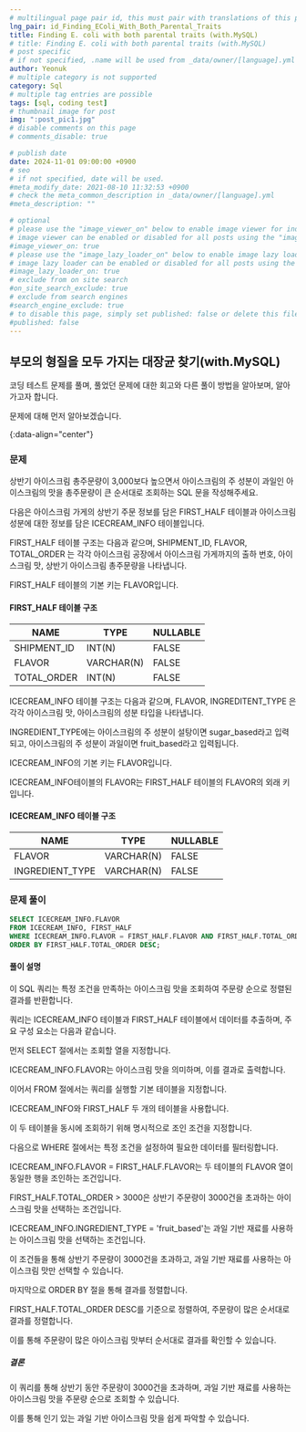 ```yaml
---
# multilingual page pair id, this must pair with translations of this page. (This name must be unique)
lng_pair: id_Finding_EColi_With_Both_Parental_Traits
title: Finding E. coli with both parental traits (with.MySQL)
# title: Finding E. coli with both parental traits (with.MySQL)
# post specific
# if not specified, .name will be used from _data/owner/[language].yml
author: Yeonuk
# multiple category is not supported
category: Sql
# multiple tag entries are possible
tags: [sql, coding test]
# thumbnail image for post
img: ":post_pic1.jpg"
# disable comments on this page
# comments_disable: true

# publish date
date: 2024-11-01 09:00:00 +0900
# seo
# if not specified, date will be used.
#meta_modify_date: 2021-08-10 11:32:53 +0900
# check the meta_common_description in _data/owner/[language].yml
#meta_description: ""

# optional
# please use the "image_viewer_on" below to enable image viewer for individual pages or posts (_posts/ or [language]/_posts folders).
# image viewer can be enabled or disabled for all posts using the "image_viewer_posts: true" setting in _data/conf/main.yml.
#image_viewer_on: true
# please use the "image_lazy_loader_on" below to enable image lazy loader for individual pages or posts (_posts/ or [language]/_posts folders).
# image lazy loader can be enabled or disabled for all posts using the "image_lazy_loader_posts: true" setting in _data/conf/main.yml.
#image_lazy_loader_on: true
# exclude from on site search
#on_site_search_exclude: true
# exclude from search engines
#search_engine_exclude: true
# to disable this page, simply set published: false or delete this file
#published: false
---
```


<!-- outline-start -->

## 부모의 형질을 모두 가지는 대장균 찾기(with.MySQL)

코딩 테스트 문제를 풀며, 풀었던 문제에 대한 회고와 다른 풀이 방법을 알아보며, 알아가고자 합니다.

문제에 대해 먼저 알아보겠습니다.

{:data-align="center"}

<!-- outline-end -->

### 문제

상반기 아이스크림 총주문량이 3,000보다 높으면서 아이스크림의 주 성분이 과일인 아이스크림의 맛을 총주문량이 큰 순서대로 조회하는 SQL 문을 작성해주세요.

다음은 아이스크림 가게의 상반기 주문 정보를 담은 FIRST_HALF 테이블과 아이스크림 성분에 대한 정보를 담은 ICECREAM_INFO 테이블입니다.

FIRST_HALF 테이블 구조는 다음과 같으며, SHIPMENT_ID, FLAVOR, TOTAL_ORDER 는 각각 아이스크림 공장에서 아이스크림 가게까지의 출하 번호, 아이스크림 맛, 상반기 아이스크림 총주문량을 나타냅니다.

FIRST_HALF 테이블의 기본 키는 FLAVOR입니다.

#### FIRST_HALF 테이블 구조

| NAME        | TYPE       | NULLABLE |
| ----------- | ---------- | -------- |
| SHIPMENT_ID | INT(N)     | FALSE    |
| FLAVOR      | VARCHAR(N) | FALSE    |
| TOTAL_ORDER | INT(N)     | FALSE    |

ICECREAM_INFO 테이블 구조는 다음과 같으며, FLAVOR, INGREDITENT_TYPE 은 각각 아이스크림 맛, 아이스크림의 성분 타입을 나타냅니다.

INGREDIENT_TYPE에는 아이스크림의 주 성분이 설탕이면 sugar_based라고 입력되고, 아이스크림의 주 성분이 과일이면 fruit_based라고 입력됩니다.

ICECREAM_INFO의 기본 키는 FLAVOR입니다.

ICECREAM_INFO테이블의 FLAVOR는 FIRST_HALF 테이블의 FLAVOR의 외래 키입니다.

#### ICECREAM_INFO 테이블 구조

| NAME            | TYPE       | NULLABLE |
| --------------- | ---------- | -------- |
| FLAVOR          | VARCHAR(N) | FALSE    |
| INGREDIENT_TYPE | VARCHAR(N) | FALSE    |

<!-- #### 제한사항

- a의 길이는 1 이상 1,000,000 이하입니다.
- a[i]는 i+1 번째 풍선에 써진 숫자를 의미합니다.
- a의 모든 수는 -1,000,000,000 이상 1,000,000,000 이하인 정수입니다.
- a의 모든 수는 서로 다릅니다. -->

<!-- #### 입출력 예 -->

<!--
| Column name | Type         | Nullable |
| ----------- | ------------ | -------- |
| CAR_ID      | INTEGER      | FALSE    |
| CAR_TYPE    | VARCHAR(255) | FALSE    |
| DAILY_FEE   | INTEGER      | FALSE    |
| OPTIONS     | VARCHAR(255) | FALSE    | -->

<!-- | a                                     | result |
| ------------------------------------- | ------ |
| [9,-1,-5]                             | 3      |
| [-16,27,65,-2,58,-92,-71,-68,-61,-33] | 6      | -->

<!-- | begin | target | words                                      | return |
| ----- | ------ | ------------------------------------------ | ------ |
| "hit" | "cog"  | ["hot", "dot", "dog", "lot", "log", "cog"] | 4      |
| "hit" | "cog"  | ["hot", "dot", "dog", "lot", "log"]        | 0      | -->

### 문제 풀이

```sql
SELECT ICECREAM_INFO.FLAVOR
FROM ICECREAM_INFO, FIRST_HALF
WHERE ICECREAM_INFO.FLAVOR = FIRST_HALF.FLAVOR AND FIRST_HALF.TOTAL_ORDER > 3000 AND ICECREAM_INFO.INGREDIENT_TYPE = 'fruit_based'
ORDER BY FIRST_HALF.TOTAL_ORDER DESC;
```

#### 풀이 설명

이 SQL 쿼리는 특정 조건을 만족하는 아이스크림 맛을 조회하여 주문량 순으로 정렬된 결과를 반환합니다.

쿼리는 ICECREAM_INFO 테이블과 FIRST_HALF 테이블에서 데이터를 추출하며, 주요 구성 요소는 다음과 같습니다.

먼저 SELECT 절에서는 조회할 열을 지정합니다.

ICECREAM_INFO.FLAVOR는 아이스크림 맛을 의미하며, 이를 결과로 출력합니다.

이어서 FROM 절에서는 쿼리를 실행할 기본 테이블을 지정합니다.

ICECREAM_INFO와 FIRST_HALF 두 개의 테이블을 사용합니다.

이 두 테이블을 동시에 조회하기 위해 명시적으로 조인 조건을 지정합니다.

다음으로 WHERE 절에서는 특정 조건을 설정하여 필요한 데이터를 필터링합니다.

ICECREAM_INFO.FLAVOR = FIRST_HALF.FLAVOR는 두 테이블의 FLAVOR 열이 동일한 행을 조인하는 조건입니다.

FIRST_HALF.TOTAL_ORDER > 3000은 상반기 주문량이 3000건을 초과하는 아이스크림 맛을 선택하는 조건입니다.

ICECREAM_INFO.INGREDIENT_TYPE = 'fruit_based'는 과일 기반 재료를 사용하는 아이스크림 맛을 선택하는 조건입니다.

이 조건들을 통해 상반기 주문량이 3000건을 초과하고, 과일 기반 재료를 사용하는 아이스크림 맛만 선택할 수 있습니다.

마지막으로 ORDER BY 절을 통해 결과를 정렬합니다.

FIRST_HALF.TOTAL_ORDER DESC를 기준으로 정렬하여, 주문량이 많은 순서대로 결과를 정렬합니다.

이를 통해 주문량이 많은 아이스크림 맛부터 순서대로 결과를 확인할 수 있습니다.

##### 결론

이 쿼리를 통해 상반기 동안 주문량이 3000건을 초과하며, 과일 기반 재료를 사용하는 아이스크림 맛을 주문량 순으로 조회할 수 있습니다.

이를 통해 인기 있는 과일 기반 아이스크림 맛을 쉽게 파악할 수 있습니다.
